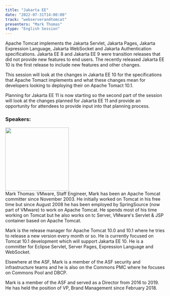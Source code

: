 ```yaml
---
title: "Jakarta EE"
date: "2022-07-31T14:00:00"
track: "webserverandtomcat"
presenters: "Mark Thomas"
stype: "English Session"
---
```

Apache Tomcat implements the Jakarta Servlet, Jakarta Pages, Jakarta Expression Language, Jakarta WebSocket and Jakarta Authentication specifications. Jakarta EE 8 and Jakarta EE 9 were transition releases that did not provide new features to end users. The recently released Jakarta EE 10 is the first release to include new features and other changes.

This session will look at the changes in Jakarta EE 10 for the specifications that Apache Tomact implements and what these changes mean for developers looking to deploying their on Apache Tomact 10.1.

Planning for Jakarta EE 11 is now starting so the second part of the session will look at the changes planned for Jakarta EE 11 and provide an opportunity for attendees to provide input into that planning process.
 ### Speakers: 
 <img src="images/speaker/1030.png" width="200" /><br>Mark Thomas: VMware, Staff Engineer, Mark has been an Apache Tomcat committer since November 2003. He initially worked on Tomcat in his free time but since August 2008 he has been employed by SpringSource (now part of VMware) to work on Apache Tomcat. He spends most of his time working on Tomcat but he also works on tc Server, VMware's Servlet & JSP container based on Apache Tomcat.

Mark is the release manager for Apache Tomcat 10.0 and 10.1 where he tries to release a new version every month or so. He is currently focused on Tomcat 10.1 development which will support Jakarta EE 10. He is a committer for Eclipse Servlet, Server Pages, Expression Language and WebSocket.

Elsewhere at the ASF, Mark is a member of the ASF security and infrastructure teams and he is also on the Commons PMC where he focuses on Commons Pool and DBCP.

Mark is a member of the ASF and served as a Director from 2016 to 2019. He has held the position of VP, Brand Management since February 2018.

 
